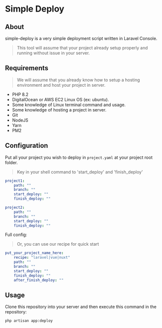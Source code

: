 # Simple Deploy

## About

simple-deploy is a very simple deployment script written in Laravel Console.

> This tool will assume that your project already setup properly and running without issue in your server.

## Requirements

> We will assume that you already know how to setup a hosting environment and host your project in server.

-   PHP 8.2
-   DigitalOcean or AWS EC2 Linux OS (ex: ubuntu).
-   Some knowledge of Linux terminal command and usage.
-   Some knowledge of hosting a project in server.
-   Git
-   NodeJS
-   Yarn
-   PM2

## Configuration

Put all your project you wish to deploy in `project.yaml` at your project root folder.

> Key in your shell command to 'start_deploy' and 'finish_deploy'

```yaml
project1:
    path: ""
    branch: ""
    start_deploy: ""
    finish_deploy: ""

project2:
    path: ""
    branch: ""
    start_deploy: ""
    finish_deploy: ""
```

Full config:

> Or, you can use our recipe for quick start

```yaml
put_your_project_name_here:
    recipe: "laravel|vue|nuxt"
    path: ""
    branch: ""
    start_deploy: ""
    finish_deploy: ""
    after_finish_deploy: ""
```

## Usage

Clone this repository into your server and then execute this command in the repository:

`php artisan app:deploy`
